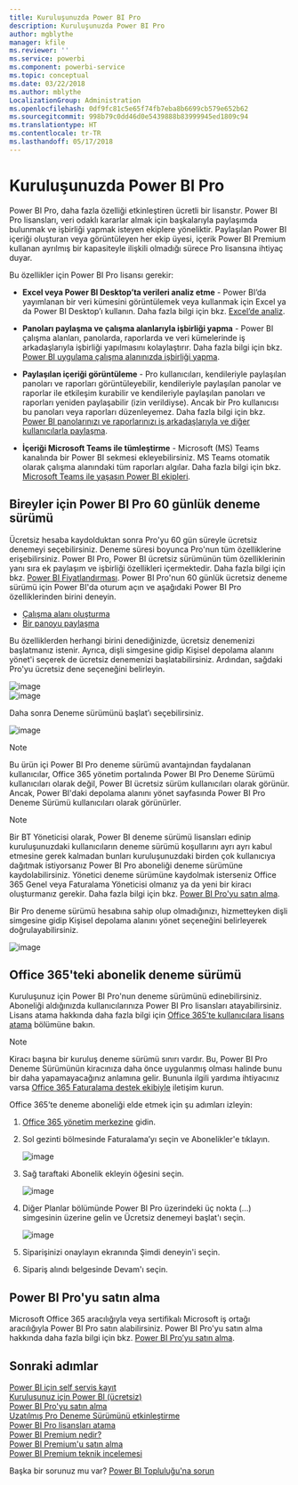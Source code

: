```yaml
---
title: Kuruluşunuzda Power BI Pro
description: Kuruluşunuzda Power BI Pro
author: mgblythe
manager: kfile
ms.reviewer: ''
ms.service: powerbi
ms.component: powerbi-service
ms.topic: conceptual
ms.date: 03/22/2018
ms.author: mblythe
LocalizationGroup: Administration
ms.openlocfilehash: 0df9fc81c5e65f74fb7eba8b6699cb579e652b62
ms.sourcegitcommit: 998b79c0dd46d0e5439888b83999945ed1809c94
ms.translationtype: HT
ms.contentlocale: tr-TR
ms.lasthandoff: 05/17/2018
---
```

# <a name="power-bi-pro-in-your-organization"></a>Kuruluşunuzda Power BI Pro

Power BI Pro, daha fazla özelliği etkinleştiren ücretli bir lisanstır. Power BI Pro lisansları, veri odaklı kararlar almak için başkalarıyla paylaşımda bulunmak ve işbirliği yapmak isteyen ekiplere yöneliktir.  Paylaşılan Power BI içeriği oluşturan veya görüntüleyen her ekip üyesi, içerik Power BI Premium kullanan ayrılmış bir kapasiteyle ilişkili olmadığı sürece Pro lisansına ihtiyaç duyar.

Bu özellikler için Power BI Pro lisansı gerekir:

* **Excel veya Power BI Desktop’ta verileri analiz etme** - Power BI’da yayımlanan bir veri kümesini görüntülemek veya kullanmak için Excel ya da Power BI Desktop’ı kullanın. Daha fazla bilgi için bkz. [Excel’de analiz](service-analyze-in-excel.md).

* **Panoları paylaşma ve çalışma alanlarıyla işbirliği yapma** - Power BI çalışma alanları, panolarda, raporlarda ve veri kümelerinde iş arkadaşlarıyla işbirliği yapılmasını kolaylaştırır. Daha fazla bilgi için bkz. [Power BI uygulama çalışma alanınızda işbirliği yapma](service-collaborate-power-bi-workspace.md).

* **Paylaşılan içeriği görüntüleme** - Pro kullanıcıları, kendileriyle paylaşılan panoları ve raporları görüntüleyebilir, kendileriyle paylaşılan panolar ve raporlar ile etkileşim kurabilir ve kendileriyle paylaşılan panoları ve raporları yeniden paylaşabilir (izin verildiyse). Ancak bir Pro kullanıcısı bu panoları veya raporları düzenleyemez. Daha fazla bilgi için bkz. [Power BI panolarınızı ve raporlarınızı iş arkadaşlarıyla ve diğer kullanıcılarla paylaşma](service-share-dashboards.md).

* **İçeriği Microsoft Teams ile tümleştirme** - Microsoft (MS) Teams kanalında bir Power BI sekmesi ekleyebilirsiniz. MS Teams otomatik olarak çalışma alanındaki tüm raporları algılar. Daha fazla bilgi için bkz. [Microsoft Teams ile yaşasın Power BI ekipleri](https://powerbi.microsoft.com/en-us/blog/power-bi-teams-up-with-microsoft-teams/). 

## <a name="power-bi-pro-60-day-trial-for-individuals"></a>Bireyler için Power BI Pro 60 günlük deneme sürümü

Ücretsiz hesaba kaydolduktan sonra Pro'yu 60 gün süreyle ücretsiz denemeyi seçebilirsiniz. Deneme süresi boyunca Pro'nun tüm özelliklerine erişebilirsiniz. Power BI Pro, Power BI ücretsiz sürümünün tüm özelliklerinin yanı sıra ek paylaşım ve işbirliği özellikleri içermektedir. Daha fazla bilgi için bkz. [Power BI Fiyatlandırması](https://powerbi.microsoft.com/en-us/pricing/). Power BI Pro'nun 60 günlük ücretsiz deneme sürümü için Power BI'da oturum açın ve aşağıdaki Power BI Pro özelliklerinden birini deneyin.

* [Çalışma alanı oluşturma](service-create-distribute-apps.md)
* [Bir panoyu paylaşma](service-share-dashboards.md)

Bu özelliklerden herhangi birini denediğinizde, ücretsiz denemenizi başlatmanız istenir. Ayrıca, dişli simgesine gidip Kişisel depolama alanını yönet'i seçerek de ücretsiz denemenizi başlatabilirsiniz. Ardından, sağdaki Pro'yu ücretsiz dene seçeneğini belirleyin.

   ![image](media/service-power-bi-pro-in-your-organization/service-power-bi-pro-in-your-organization-01.png)
   </br>
   ![image](media/service-power-bi-pro-in-your-organization/service-power-bi-pro-in-your-organization-02.png)

Daha sonra Deneme sürümünü başlat’ı seçebilirsiniz.

   ![image](media/service-power-bi-pro-in-your-organization/service-power-bi-pro-in-your-organization-03.png)

> [!NOTE]
> Bu ürün içi Power BI Pro deneme sürümü avantajından faydalanan kullanıcılar, Office 365 yönetim portalında Power BI Pro Deneme Sürümü kullanıcıları olarak değil, Power BI ücretsiz sürüm kullanıcıları olarak görünür. Ancak, Power BI'daki depolama alanını yönet sayfasında Power BI Pro Deneme Sürümü kullanıcıları olarak görünürler.
>

> [!NOTE]
> Bir BT Yöneticisi olarak, Power BI deneme sürümü lisansları edinip kuruluşunuzdaki kullanıcıların deneme sürümü koşullarını ayrı ayrı kabul etmesine gerek kalmadan bunları kuruluşunuzdaki birden çok kullanıcıya dağıtmak istiyorsanız Power BI Pro aboneliği deneme sürümüne kaydolabilirsiniz. Yönetici deneme sürümüne kaydolmak isterseniz Office 365 Genel veya Faturalama Yöneticisi olmanız ya da yeni bir kiracı oluşturmanız gerekir. Daha fazla bilgi için bkz. [Power BI Pro'yu satın alma](service-admin-purchasing-power-bi-pro.md).
>

Bir Pro deneme sürümü hesabına sahip olup olmadığınızı, hizmetteyken dişli simgesine gidip Kişisel depolama alanını yönet seçeneğini belirleyerek doğrulayabilirsiniz.

   ![image](media/service-power-bi-pro-in-your-organization/service-power-bi-pro-in-your-organization-04.png)

## <a name="subscription-trial-in-office-365"></a>Office 365'teki abonelik deneme sürümü

Kuruluşunuz için Power BI Pro'nun deneme sürümünü edinebilirsiniz. Aboneliği aldığınızda kullanıcılarınıza Power BI Pro lisansları atayabilirsiniz. Lisans atama hakkında daha fazla bilgi için [Office 365’te kullanıcılara lisans atama](https://support.office.com/en-us/article/assign-licenses-to-users-in-office-365-for-business-997596b5-4173-4627-b915-36abac6786dc?ui=en-US&rs=en-US&ad=US) bölümüne bakın.

> [!NOTE]
> Kiracı başına bir kuruluş deneme sürümü sınırı vardır. Bu, Power BI Pro Deneme Sürümünün kiracınıza daha önce uygulanmış olması halinde bunu bir daha yapamayacağınız anlamına gelir. Bununla ilgili yardıma ihtiyacınız varsa [Office 365 Faturalama destek ekibiyle](https://support.office.microsoft.com/en-us/article/contact-support-for-business-products-admin-help-32a17ca7-6fa0-4870-8a8d-e25ba4ccfd4b?CorrelationId=552bbf37-214f-4202-80cb-b94240dcd671&ui=en-US&rs=en-US&ad=US) iletişim kurun.
>

Office 365’te deneme aboneliği elde etmek için şu adımları izleyin:

1. [Office 365 yönetim merkezine](https://portal.office.com/adminportal/home#/homepage) gidin.
2. Sol gezinti bölmesinde Faturalama’yı seçin ve Abonelikler'e tıklayın.

   ![image](media/service-power-bi-pro-in-your-organization/service-power-bi-pro-in-your-organization-05.png)

3. Sağ taraftaki Abonelik ekleyin öğesini seçin.

   ![image](media/service-power-bi-pro-in-your-organization/service-power-bi-pro-in-your-organization-06.png)

4. Diğer Planlar bölümünde Power BI Pro üzerindeki üç nokta (…) simgesinin üzerine gelin ve Ücretsiz denemeyi başlat'ı seçin.

   ![image](media/service-power-bi-pro-in-your-organization/service-power-bi-pro-in-your-organization-07.png) 

5. Siparişinizi onaylayın ekranında Şimdi deneyin'i seçin.
6. Sipariş alındı belgesinde Devam'ı seçin.

## <a name="purchasing-power-bi-pro"></a>Power BI Pro'yu satın alma

Microsoft Office 365 aracılığıyla veya sertifikalı Microsoft iş ortağı aracılığıyla Power BI Pro satın alabilirsiniz. Power BI Pro'yu satın alma hakkında daha fazla bilgi için bkz. [Power BI Pro’yu satın alma](service-admin-purchasing-power-bi-pro.md).

## <a name="next-steps"></a>Sonraki adımlar
[Power BI için self servis kayıt](service-admin-signing-up-for-power-bi-with-a-new-office-365-trial.md)
<br/>
[Kuruluşunuz için Power BI (ücretsiz)](service-admin-service-free-in-your-organization.md)
<br/>
[Power BI Pro'yu satın alma](service-admin-purchasing-power-bi-pro.md)
<br/>
[Uzatılmış Pro Deneme Sürümünü etkinleştirme](service-extended-pro-trial.md)
<br/>
[Power BI Pro lisansları atama](service-admin-assigning-power-bi-pro-licenses.md)
<br/>
[Power BI Premium nedir?](service-admin-premium-manage.md)
<br/>
[Power BI Premium'u satın alma](service-admin-premium-purchase.md)
<br/>
[Power BI Premium teknik incelemesi](https://aka.ms/pbipremiumwhitepaper)

Başka bir sorunuz mu var? [Power BI Topluluğu'na sorun](https://community.powerbi.com/)